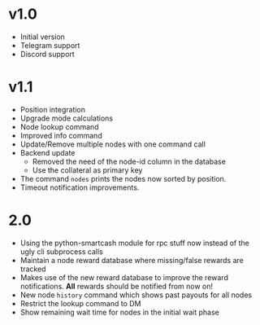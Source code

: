 # v1.0

- Initial version
- Telegram support
- Discord support

# v1.1
- Position integration
- Upgrade mode calculations
- Node lookup command
- Improved info command
- Update/Remove multiple nodes with one command call
- Backend update
  - Removed the need of the node-id column in the database
  - Use the collateral as primary key
- The command `nodes` prints the nodes now sorted by position.
- Timeout notification improvements.

# 2.0
- Using the python-smartcash module for rpc stuff now instead of the ugly cli subprocess calls
- Maintain a node reward database where missing/false rewards are tracked
- Makes use of the new reward database to improve the reward notifications. **All** rewards should be notified from now on!
- New node `history` command which shows past payouts for all nodes
- Restrict the lookup command to DM
- Show remaining wait time for nodes in the initial wait phase
